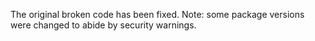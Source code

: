 The original broken code has been fixed. Note: some package versions were changed to abide by security warnings.